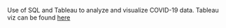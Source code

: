 Use of SQL and Tableau to analyze and visualize COVID-19 data. 
Tableau viz can be found [here]([url](https://public.tableau.com/app/profile/mohammed.mustavi/viz/Covid-19Analysis_17042475415320/Dashboard1)https://public.tableau.com/app/profile/mohammed.mustavi/viz/Covid-19Analysis_17042475415320/Dashboard1)
